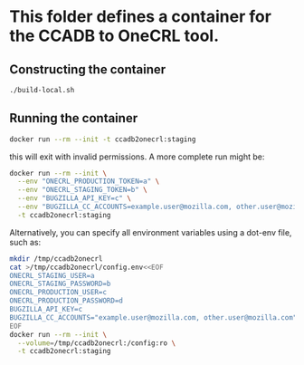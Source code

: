 # This folder defines a container for the CCADB to OneCRL tool.

## Constructing the container
```sh
./build-local.sh
```

## Running the container
```sh
docker run --rm --init -t ccadb2onecrl:staging
```

this will exit with invalid permissions. A more complete run might be:

```sh
docker run --rm --init \
  --env "ONECRL_PRODUCTION_TOKEN=a" \
  --env "ONECRL_STAGING_TOKEN=b" \
  --env "BUGZILLA_API_KEY=c" \
  --env "BUGZILLA_CC_ACCOUNTS=example.user@mozilla.com, other.user@mozilla.com" \
  -t ccadb2onecrl:staging
```

Alternatively, you can specify all environment variables using a dot-env file, such as:

```sh
mkdir /tmp/ccadb2onecrl
cat >/tmp/ccadb2onecrl/config.env<<EOF
ONECRL_STAGING_USER=a
ONECRL_STAGING_PASSWORD=b
ONECRL_PRODUCTION_USER=c
ONECRL_PRODUCTION_PASSWORD=d
BUGZILLA_API_KEY=c
BUGZILLA_CC_ACCOUNTS="example.user@mozilla.com, other.user@mozilla.com"
EOF
docker run --rm --init \
  --volume=/tmp/ccadb2onecrl:/config:ro \
  -t ccadb2onecrl:staging
```